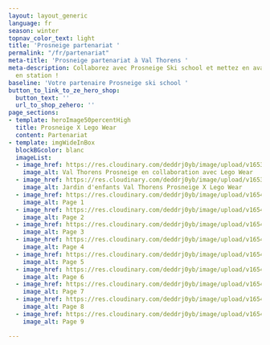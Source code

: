```yaml
---
layout: layout_generic
language: fr
season: winter
topnav_color_text: light
title: 'Prosneige partenariat '
permalink: "/fr/partenariat"
meta-title: 'Prosneige partenariat à Val Thorens '
meta-description: Collaborez avec Prosneige Ski school et mettez en avant votre marque
  en station !
baseline: 'Votre partenaire Prosneige ski school '
button_to_link_to_ze_hero_shop:
  button_text: ''
  url_to_shop_zehero: ''
page_sections:
- template: heroImage50percentHigh
  title: Prosneige X Lego Wear
  content: Partenariat
- template: imgWideInBox
  blockBGcolor: blanc
  imageList:
  - image_href: https://res.cloudinary.com/deddrj0yb/image/upload/v1653290970/website/Partenaires/Lego/Partenaire_jardin_enfant2.jpg
    image_alt: Val Thorens Prosneige en collaboration avec Lego Wear
  - image_href: https://res.cloudinary.com/deddrj0yb/image/upload/v1653290968/website/Partenaires/Lego/Partenaire_jardin_enfant.jpg
    image_alt: Jardin d'enfants Val Thorens Prosneige X Lego Wear
  - image_href: https://res.cloudinary.com/deddrj0yb/image/upload/v1654167862/website/Partenaires/Lego/presentation/Prosneigelego_partenaship_proposal_2-1_page-0001.jpg
    image_alt: Page 1
  - image_href: https://res.cloudinary.com/deddrj0yb/image/upload/v1654167862/website/Partenaires/Lego/presentation/Prosneigelego_partenaship_proposal_2-2_page-0001.jpg
    image_alt: Page 2
  - image_href: https://res.cloudinary.com/deddrj0yb/image/upload/v1654167863/website/Partenaires/Lego/presentation/Prosneigelego_partenaship_proposal_2-3_page-0001.jpg
    image_alt: Page 3
  - image_href: https://res.cloudinary.com/deddrj0yb/image/upload/v1654167862/website/Partenaires/Lego/presentation/Prosneigelego_partenaship_proposal_2-4_page-0001.jpg
    image_alt: Page 4
  - image_href: https://res.cloudinary.com/deddrj0yb/image/upload/v1654167862/website/Partenaires/Lego/presentation/Prosneigelego_partenaship_proposal_2-5_page-0001.jpg
    image_alt: Page 5
  - image_href: https://res.cloudinary.com/deddrj0yb/image/upload/v1654167863/website/Partenaires/Lego/presentation/Prosneigelego_partenaship_proposal_2-7_page-0001.jpg
    image_alt: Page 6
  - image_href: https://res.cloudinary.com/deddrj0yb/image/upload/v1654167863/website/Partenaires/Lego/presentation/Prosneigelego_partenaship_proposal_2-6_page-0001.jpg
    image_alt: Page 7
  - image_href: https://res.cloudinary.com/deddrj0yb/image/upload/v1654167863/website/Partenaires/Lego/presentation/Prosneigelego_partenaship_proposal_2-8_page-0001.jpg
    image_alt: Page 8
  - image_href: https://res.cloudinary.com/deddrj0yb/image/upload/v1654167862/website/Partenaires/Lego/presentation/Prosneigelego_partenaship_proposal_2-9_page-0001.jpg
    image_alt: Page 9

---
```

